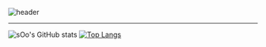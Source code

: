 ![header](https://capsule-render.vercel.app/api?type=wave&color=auto&height=300&section=header&text=sOo%20CodeLog&fontSize=90)

-----------------------------------------------------

![sOo's GitHub stats](https://github-readme-stats.vercel.app/api?username=sOo&show_icons=true&theme=radical) 
[![Top Langs](https://github-readme-stats.vercel.app/api/top-langs/?username=sOo&layout=compact)](https://github.com/anuraghazra/github-readme-stats)

<!--
**jong920224/jong920224** is a ✨ _special_ ✨ repository because its `README.md` (this file) appears on your GitHub profile.

Here are some ideas to get you started:

- 🔭 I’m currently working on ...
- 🌱 I’m currently learning ...
- 👯 I’m looking to collaborate on ...
- 🤔 I’m looking for help with ...
- 💬 Ask me about ...
- 📫 How to reach me: ...
- 😄 Pronouns: ...
- ⚡ Fun fact: ...
-->
